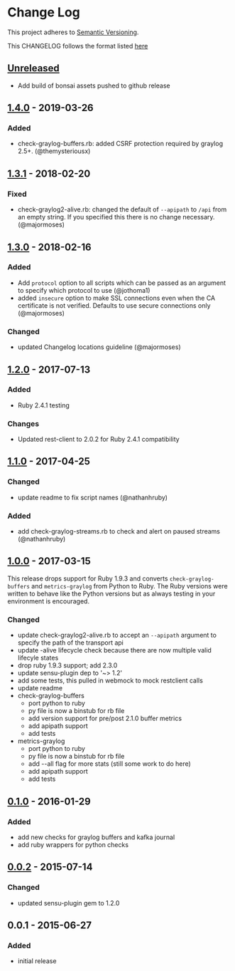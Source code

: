 # Change Log
This project adheres to [Semantic Versioning](http://semver.org/).

This CHANGELOG follows the format listed [here](https://github.com/sensu-plugins/community/blob/master/HOW_WE_CHANGELOG.md)

## [Unreleased]
- Add build of bonsai assets pushed to github release

## [1.4.0] - 2019-03-26
### Added
- check-graylog-buffers.rb: added CSRF protection required by graylog 2.5+. (@themysteriousx)

## [1.3.1] - 2018-02-20
### Fixed
- check-graylog2-alive.rb: changed the default of `--apipath` to `/api` from an empty string. If you specified this there is no change necessary. (@majormoses)

## [1.3.0] - 2018-02-16
### Added
- Add `protocol` option to all scripts which can be passed as an argument to specify which protocol to use (@jothoma1)
- added `insecure` option to make SSL connections even when the CA certificate is not verified. Defaults to use secure connections only (@majormoses)

### Changed
- updated Changelog locations guideline (@majormoses)

## [1.2.0] - 2017-07-13
### Added
- Ruby 2.4.1 testing

### Changes
- Updated rest-client to 2.0.2 for Ruby 2.4.1 compatibility

## [1.1.0] - 2017-04-25
### Changed
- update readme to fix script names (@nathanhruby)

### Added
- add check-graylog-streams.rb to check and alert on paused streams (@nathanhruby)

## [1.0.0] - 2017-03-15
This release drops support for Ruby 1.9.3 and converts `check-graylog-buffers` and `metrics-graylog`
from Python to Ruby. The Ruby versions were written to behave like the Python versions but as always testing
in your environment is encouraged.

### Changed
- update check-graylog2-alive.rb to accept an `--apipath` argument to specify the path of the transport api
- update -alive lifecycle check because there are now multiple valid lifecyle states
- drop ruby 1.9.3 support; add 2.3.0
- update sensu-plugin dep to '~> 1.2'
- add some tests, this pulled in webmock to mock restclient calls
- update readme
- check-graylog-buffers
  - port python to ruby
  - py file is now a binstub for rb file
  - add version support for pre/post 2.1.0 buffer metrics
  - add apipath support
  - add tests
- metrics-graylog
  - port python to ruby
  - py file is now a binstub for rb file
  - add --all flag for more stats (still some work to do here)
  - add apipath support
  - add tests

## [0.1.0] - 2016-01-29
### Added
- add new checks for graylog buffers and kafka journal
- add ruby wrappers for python checks

## [0.0.2] - 2015-07-14
### Changed
- updated sensu-plugin gem to 1.2.0

## 0.0.1 - 2015-06-27
### Added
- initial release

[Unreleased]: https://github.com/sensu-plugins/sensu-plugins-graylog/compare/1.4.0...HEAD
[1.4.0]: https://github.com/sensu-plugins/sensu-plugins-graylog/compare/1.3.1...1.4.0
[1.3.1]: https://github.com/sensu-plugins/sensu-plugins-graylog/compare/1.3.0...1.3.1
[1.3.0]: https://github.com/sensu-plugins/sensu-plugins-graylog/compare/1.2.0...1.3.0
[1.2.0]: https://github.com/sensu-plugins/sensu-plugins-graylog/compare/1.1.0...1.2.0
[1.1.0]: https://github.com/sensu-plugins/sensu-plugins-graylog/compare/1.0.0...1.1.0
[1.0.0]: https://github.com/sensu-plugins/sensu-plugins-graylog/compare/0.1.0...1.0.0
[0.1.0]: https://github.com/sensu-plugins/sensu-plugins-graylog/compare/0.0.2...0.1.0
[0.0.2]: https://github.com/sensu-plugins/sensu-plugins-graylog/compare/0.0.1...0.0.2
